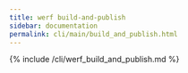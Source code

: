 ```yaml
---
title: werf build-and-publish
sidebar: documentation
permalink: cli/main/build_and_publish.html
---
```


{% include /cli/werf_build_and_publish.md %}
